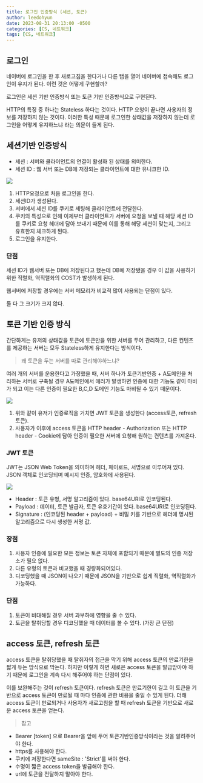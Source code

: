 ```yaml
---
title: 로그인 인증방식 (세션, 토큰)
author: leedohyun
date: 2023-08-31 20:13:00 -0500
categories: [CS, 네트워크]
tags: [CS, 네트워크]
---
```


## 로그인

네이버에 로그인을 한 후 새로고침을 한다거나 다른 탭을 열어 네이버에 접속해도 로그인이 유지가 된다. 이런 것은 어떻게 구현할까?

로그인은 세션 기반 인증방식 또는 토큰 기반 인증방식으로 구현된다.

HTTP의 특징 중 하나는 Stateless 하다는 것이다. HTTP 요청이 끝나면 사용자의 정보를 저장하지 않는 것이다. 이러한 특성 때문에 로그인한 상태값을 저장하지 않는데 로그인을 어떻게 유지하느냐 라는 의문이 들게 된다.

## 세션기반 인증방식

- 세션 : 서버와 클라이언트의 연결이 활성화 된 상태를 의미한다.
- 세션 ID : 웹 서버 또는 DB에 저장되는 클라이언트에 대한 유니크한 ID.

![](https://blog.kakaocdn.net/dn/JLcWS/btssTqJSPwe/caWsYlyK0hjshZBKItWU4K/img.png)

1. HTTP요청으로 처음 로그인을 한다.
2. 세션ID가 생성된다.
3. 서버에서 세션 ID를 쿠키로 세팅해 클라이언트에 전달한다.
4. 쿠키의 특성으로 인해 이제부터 클라이언트가 서버에 요청을 보낼 때 해당 세션 ID를 쿠키로 요청 헤더에 담아 보내기 때문에 이를 통해 해당 세션이 맞는지, 그리고 유효한지 체크하게 된다.
5. 로그인을 유지한다.

### 단점

세션 ID가 웹서버 또는 DB에 저장된다고 했는데 DB에 저장됐을 경우 이 값을 사용하기 위한 직렬화, 역직렬화의 COST가 발생하게 된다.

웹서버에 저장할 경우에는 서버 메모리가 비교적 많이 사용되는 단점이 있다.

둘 다 그 크기가 크지 않다.

## 토큰 기반 인증 방식

간단하게는 유저의 상태값을 토큰에 토큰만을 위한 서버를 두어 관리하고, 다른 컨텐츠를 제공하는 서버는 모두 Stateless하게 유지한다는 방식이다.

> 왜 토큰을 두는 서버를 따로 관리해야하느냐?

여러 개의 서버를 운용한다고 가정했을 때, 서버 하나가 토큰기반인증 + A도메인을 처리하는 서버로 구축될 경우 A도메인에서 에러가 발생하면 인증에 대한 기능도 같이 마비가 되고 이는 다른 인증이 필요한 B,C,D 도메인 기능도 마비될 수 있기 때문이다.

![](https://blog.kakaocdn.net/dn/LryYM/btssPvytvt0/TKeR2azIisgFE5OVIzHmmK/img.png)

1. 위와 같이 유저가 인증로직을 거치면 JWT 토큰을 생성한다 (access토큰, refresh 토큰).
2. 사용자가 이후에 access 토큰을 HTTP header - Authorization 또는 HTTP header - Cookie에 담아 인증이 필요한 서버에 요청해 원하는 컨텐츠를 가져온다.

### JWT 토큰

JWT는 JSON Web Token을 의미하며 헤더, 페이로드, 서명으로 이루어져 있다. JSON 객체로 인코딩되며 메시지 인증, 암호화에 사용된다.

![](https://blog.kakaocdn.net/dn/EekGA/btssOuGCiOk/SngzmDVu3Sm04QbPqkyhlK/img.png)

- Header : 토큰 유형, 서명 알고리즘이 있다. base64URI로 인코딩된다.
- Payload : 데이터, 토큰 발급자, 토큰 유효기간이 있다. base64URI로 인코딩된다.
- Signature : (인코딩된 header + payload) + 비밀 키를 기반으로 헤더에 명시된 알고리즘으로 다시 생성한 서명 값.

### 장점

1. 사용자 인증에 필요한 모든 정보는 토큰 자체에 포함되기 때문에 별도의 인증 저장소가 필요 없다.
2. 다른 유형의 토큰과 비교했을 때 경량화되어있다.
3. 디코딩했을 때 JSON이 나오기 때문에 JSON을 기반으로 쉽게 직렬화, 역직렬화가 가능하다.

### 단점

1. 토큰이 비대해질 경우 서버 과부하에 영향을 줄 수 있다.
2. 토큰을 탈취당할 경우 디코딩했을 때 데이터를 볼 수 있다. (가장 큰 단점)

## access 토큰, refresh 토큰

access 토큰을 탈취당했을 때 탈취자의 접근을 막기 위해 access 토큰의 만료기한을 짧게 두는 방식으로 막는다. 하지만 이렇게 하면 새로은 access 토큰을 발급받아야 하기 때문에 로그인을 계속 다시 해주어야 하는 단점이 있다.

이를 보완해주는 것이 refresh 토큰이다. refresh 토큰은 만료기한이 길고 이 토큰을 기반으로 access 토큰이 만료될 때 마다 인증에 관한 비용을 줄일 수 있게 된다.  더해 access 토큰이 만료되거나 사용자가 새로고침을 할 때 refresh 토큰을 기반으로 새로운 access 토큰을 얻는다.

> 참고

- Bearer [token] 으로 Bearer을 앞에 두어 토큰기반인증방식이라는 것을 알려주어야 한다.
- https를 사용해야 한다.
- 쿠키에 저장한다면 sameSite : 'Strict'를 써야 한다.
- 수명이 짧은 access token을 발급해야 한다.
- url에 토큰을 전달하지 말아야 한다.